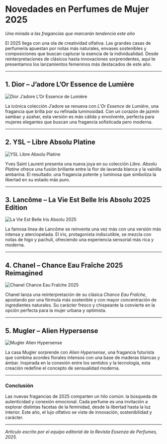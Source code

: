 # Novedades en Perfumes de Mujer 2025  
*Una mirada a las fragancias que marcarán tendencia este año*

El 2025 llega con una ola de creatividad olfativa. Las grandes casas de perfumería apuestan por notas más naturales, envases sostenibles y composiciones que buscan capturar la esencia de la individualidad. Desde reinterpretaciones de clásicos hasta innovaciones sorprendentes, aquí te presentamos los lanzamientos femeninos más destacados de este año.

---

## 1. Dior – **J’adore L’Or Essence de Lumière**
![Dior J’adore L’Or Essence de Lumière](https://cdn.idealo.com/folder/Product/203225/0/203225087/s11_produktbild_gross/dior-j-adore-l-or-essence-de-parfum.jpg)

La icónica colección J’adore se renueva con *L’Or Essence de Lumière*, una fragancia que brilla por su refinada luminosidad. Con un corazón de jazmín sambac y azahar, esta versión es más cálida y envolvente, perfecta para mujeres elegantes que buscan una fragancia sofisticada pero moderna.

---

## 2. YSL – **Libre Absolu Platine**
![YSL Libre Absolu Platine](https://www.druni.es/media/catalog/product/7/8/7828.jpg)

Yves Saint Laurent presenta una nueva joya en su colección *Libre*. *Absolu Platine* ofrece una fusión brillante entre la flor de lavanda blanca y la vainilla ambarina. El resultado: una fragancia potente y luminosa que simboliza la libertad en su estado más puro.

---

## 3. Lancôme – **La Vie Est Belle Iris Absolu 2025 Edition**
![La Vie Est Belle Iris Absolu 2025](https://cdn.notinoimg.com/detail_main_lq/lancome/3614273922968_02/la-vie-est-belle-iris-absolu___230223.jpg)

La famosa línea de Lancôme se reinventa una vez más con una versión más intensa y aterciopelada. El iris, protagonista indiscutible, se mezcla con notas de higo y pachulí, ofreciendo una experiencia sensorial más rica y moderna.

---

## 4. Chanel – **Chance Eau Fraîche 2025 Reimagined**
![Chanel Chance Eau Fraîche 2025](https://cdn.notinoimg.com/detail_main_lq/lancome/3614273922968_02/la-vie-est-belle-iris-absolu___230223.jpg)

Chanel lanza una reinterpretación de su clásica *Chance Eau Fraîche*, apostando por una fórmula más sostenible y con mayor concentración de ingredientes naturales. Su carácter fresco y chispeante la convierte en la opción perfecta para la mujer urbana y optimista.

---

## 5. Mugler – **Alien Hypersense**
![Mugler Alien Hypersense](https://www.marvimundo.com/media/wysiwyg/mugler-release-the-full-spectrum-of-hypersenses-02-desktop_1__1.jpg)

La casa Mugler sorprende con *Alien Hypersense*, una fragancia futurista que combina acordes florales intensos con una base de maderas blancas y ámbar. Inspirada en la conexión entre los sentidos y la tecnología, esta creación redefine el concepto de sensualidad moderna.

---

### Conclusión
Las nuevas fragancias de 2025 comparten un hilo común: la búsqueda de autenticidad y conexión emocional. Cada perfume es una invitación a explorar distintas facetas de la feminidad, desde la libertad hasta la luz interior. Este año, el lujo olfativo se viste de innovación, sostenibilidad y carácter.

---

*Artículo escrito por el equipo editorial de la Revista Essenza de Perfumes, 2025.*
